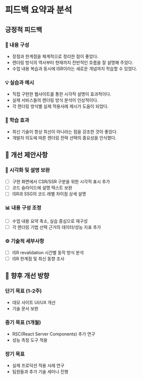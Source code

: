 # 피드백 요약과 분석 

## 긍정적 피드백

### 📝 내용 구성
- 장점과 한계점을 체계적으로 정리한 점이 좋았다.
- 렌더링 방식의 역사부터 현재까지 전반적인 흐름을 잘 설명해 주었다.
- 수업 내용 복습과 동시에 ISR이라는 새로운 개념까지 학습할 수 있었다.

### 💡 실습과 예시
- 직접 구현한 웹사이트를 통한 시각적 설명이 효과적이다.
- 실제 서비스들의 렌더링 방식 분석이 인상적이다.
- 각 렌더링 방식별 실제 적용사례 제시가 도움이 되었다.

### 🎯 학습 효과
- 최신 기술이 항상 최선이 아니라는 점을 강조한 것이 좋았다.
- 개발자 의도에 따른 렌더링 전략 선택의 중요성을 인식했다.

## 🔄 개선 제안사항

### 🎨 시각화 및 설명 보완
- [ ] 구현 화면에서 CSR/SSR 구분을 위한 시각적 표시 추가
- [ ] 코드 슬라이드에 설명 텍스트 보완
- [ ] ISR과 SSG의 코드 레벨 차이점 상세 설명

### 📊 내용 구성 조정  
- [ ] 수업 내용 요약 축소, 실습 중심으로 재구성
- [ ] 각 렌더링 기법 선택 근거의 데이터/성능 지표 추가

### ⚙️ 기술적 세부사항
- [ ] ISR revalidation 시간별 동작 방식 분석
- [ ] ISR 한계점 및 최신 동향 조사

## 🚀 향후 개선 방향

### 단기 목표 (1-2주)
- 데모 사이트 UI/UX 개선
- 기술 문서 보완

### 중기 목표 (1개월)
- RSC(React Server Components) 추가 연구
- 성능 측정 도구 적용

### 장기 목표
- 실제 프로덕션 적용 사례 연구
- 팀원들과 추가 기술 세미나 진행